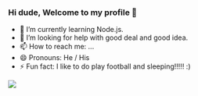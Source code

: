 ### Hi dude, Welcome to my profile 👋

- 🌱 I’m currently learning Node.js.
- 🤔 I’m looking for help with good deal and good idea.
- 📫 How to reach me: ...
- 😄 Pronouns: He / His
- ⚡ Fun fact: I like to do play football and sleeping!!!!! :)
<img src="https://github-readme-stats.vercel.app/api?username=s4nj18&&show_icons=true&title_color=ff&icon_color=bb2acf&text_color=daf7dc&bg_color=151515">
